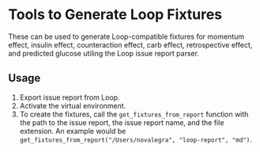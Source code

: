 # Tools to Generate Loop Fixtures

These can be used to generate Loop-compatible fixtures for momentum effect, insulin effect, counteraction effect, carb effect, retrospective effect, and predicted glucose utiling the Loop issue report parser.

## Usage
1. Export issue report from Loop.
2. Activate the virtual environment.
2. To create the fixtures, call the `get_fixtures_from_report` function with the path to the issue report, the issue report name, and the file extension. An example would be `get_fixtures_from_report("/Users/novalegra", "loop-report", "md")`.
